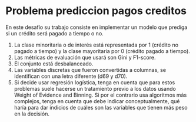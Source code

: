 # Problema prediccion pagos creditos
En este desafío su trabajo consiste en implementar un modelo que prediga si un crédito será pagado a tiempo o no.  

1. La clase minoritaria o de interés está representada por 1 (crédito no pagado a tiempo) y la clase mayoritaria por 0 (crédito pagado a tiempo). 
2. Las métricas de evaluación que usará son Gini y F1-score. 
3. El conjunto está desbalanceado. 
4. Las variables discretas que fueron convertidas a columnas, se identifican con una letra diferente (d69 y d70). 
5. Si decide usar regresión logística, tenga en cuenta que para estos problemas suele hacerse un tratamiento previo a los datos usando Weight of Evidence and Binning. Si por el contrario usa algoritmos más complejos, tenga en cuenta que debe indicar conceptualmente, qué haría para dar indicios de cuáles son las variables que tienen más peso en la decisión.



